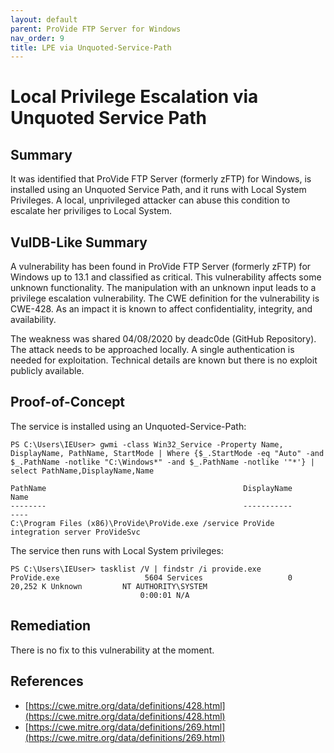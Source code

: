 ```yaml
---
layout: default
parent: ProVide FTP Server for Windows
nav_order: 9
title: LPE via Unquoted-Service-Path
---
```


# Local Privilege Escalation via Unquoted Service Path

## Summary

It was identified that ProVide FTP Server (formerly zFTP) for Windows, is installed using an Unquoted Service Path, and it runs with Local System Privileges. A local, unprivileged attacker can abuse this condition to escalate her priviliges to Local System.

## VulDB-Like Summary

A vulnerability has been found in ProVide FTP Server (formerly zFTP) for Windows up to 13.1 and classified as critical. This vulnerability affects some unknown functionality. The manipulation with an unknown input leads to a privilege escalation vulnerability. The CWE definition for the vulnerability is CWE-428. As an impact it is known to affect confidentiality, integrity, and availability.

The weakness was shared 04/08/2020 by deadc0de (GitHub Repository). The attack needs to be approached locally. A single authentication is needed for exploitation. Technical details are known but there is no exploit publicly available.  

## Proof-of-Concept

The service is installed using an Unquoted-Service-Path:

```shell
PS C:\Users\IEUser> gwmi -class Win32_Service -Property Name, DisplayName, PathName, StartMode | Where {$_.StartMode -eq "Auto" -and $_.PathName -notlike "C:\Windows*" -and $_.PathName -notlike '"*'} | select PathName,DisplayName,Name

PathName                                            DisplayName                Name
--------                                            -----------                ----
C:\Program Files (x86)\ProVide\ProVide.exe /service ProVide integration server ProVideSvc
```

The service then runs with Local System privileges:

```shell
PS C:\Users\IEUser> tasklist /V | findstr /i provide.exe
ProVide.exe                   5604 Services                   0     20,252 K Unknown         NT AUTHORITY\SYSTEM
                             0:00:01 N/A
```

## Remediation

There is no fix to this vulnerability at the moment.

## References

* [https://cwe.mitre.org/data/definitions/428.html](https://cwe.mitre.org/data/definitions/428.html)
* [https://cwe.mitre.org/data/definitions/269.html](https://cwe.mitre.org/data/definitions/269.html)